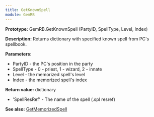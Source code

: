 ```yaml
---
title: GetKnownSpell
module: GemRB
---
```


**Prototype:** GemRB.GetKnownSpell (PartyID, SpellType, Level, Index)

**Description:** Returns dictionary with specified known spell from PC's spellbook.

**Parameters:**
  * PartyID   - the PC's position in the party
  * SpellType - 0 - priest, 1 - wizard, 2 - innate
  * Level     - the memorized spell's level
  * Index     - the memorized spell's index

**Return value:** dictionary
  * 'SpellResRef' - The name of the spell (.spl resref)

**See also:** [GetMemorizedSpell](GetMemorizedSpell.md)

